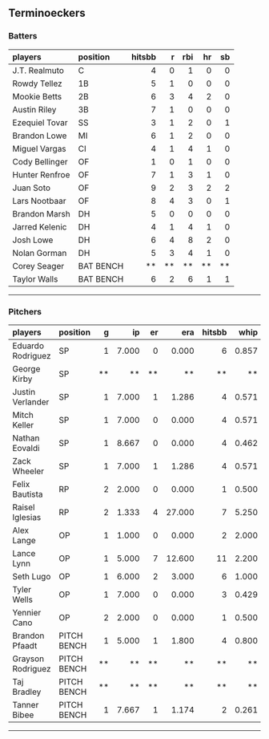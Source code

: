## Terminoeckers

### Batters

 
|players        |position  | hitsbb|  r| rbi| hr| sb| 
|:--------------|:---------|------:|--:|---:|--:|--:| 
|J.T. Realmuto  |C         |      4|  0|   1|  0|  0| 
|Rowdy Tellez   |1B        |      5|  1|   0|  0|  0| 
|Mookie Betts   |2B        |      6|  3|   4|  2|  0| 
|Austin Riley   |3B        |      7|  1|   0|  0|  0| 
|Ezequiel Tovar |SS        |      3|  1|   2|  0|  1| 
|Brandon Lowe   |MI        |      6|  1|   2|  0|  0| 
|Miguel Vargas  |CI        |      4|  1|   4|  1|  0| 
|Cody Bellinger |OF        |      1|  0|   1|  0|  0| 
|Hunter Renfroe |OF        |      7|  1|   3|  1|  0| 
|Juan Soto      |OF        |      9|  2|   3|  2|  2| 
|Lars Nootbaar  |OF        |      8|  4|   3|  0|  1| 
|Brandon Marsh  |DH        |      5|  0|   0|  0|  0| 
|Jarred Kelenic |DH        |      4|  1|   4|  1|  0| 
|Josh Lowe      |DH        |      6|  4|   8|  2|  0| 
|Nolan Gorman   |DH        |      5|  3|   4|  1|  0| 
|Corey Seager   |BAT BENCH |     **| **|  **| **| **| 
|Taylor Walls   |BAT BENCH |      6|  2|   6|  1|  1| 

* * *

### Pitchers

 
|players           |position    |  g|    ip| er|    era| hitsbb|  whip| so|  w| sv| 
|:-----------------|:-----------|--:|-----:|--:|------:|------:|-----:|--:|--:|--:| 
|Eduardo Rodriguez |SP          |  1| 7.000|  0|  0.000|      6| 0.857|  8|  1|  0| 
|George Kirby      |SP          | **|    **| **|     **|     **|    **| **| **| **| 
|Justin Verlander  |SP          |  1| 7.000|  1|  1.286|      4| 0.571|  7|  1|  0| 
|Mitch Keller      |SP          |  1| 7.000|  0|  0.000|      4| 0.571| 13|  1|  0| 
|Nathan Eovaldi    |SP          |  1| 8.667|  0|  0.000|      4| 0.462| 12|  1|  0| 
|Zack Wheeler      |SP          |  1| 7.000|  1|  1.286|      4| 0.571|  7|  0|  0| 
|Felix Bautista    |RP          |  2| 2.000|  0|  0.000|      1| 0.500|  6|  0|  2| 
|Raisel Iglesias   |RP          |  2| 1.333|  4| 27.000|      7| 5.250|  2|  0|  0| 
|Alex Lange        |OP          |  1| 1.000|  0|  0.000|      2| 2.000|  2|  0|  1| 
|Lance Lynn        |OP          |  1| 5.000|  7| 12.600|     11| 2.200|  4|  0|  0| 
|Seth Lugo         |OP          |  1| 6.000|  2|  3.000|      6| 1.000|  5|  0|  0| 
|Tyler Wells       |OP          |  1| 7.000|  0|  0.000|      3| 0.429|  8|  1|  0| 
|Yennier Cano      |OP          |  2| 2.000|  0|  0.000|      1| 0.500|  1|  0|  1| 
|Brandon Pfaadt    |PITCH BENCH |  1| 5.000|  1|  1.800|      4| 0.800|  5|  0|  0| 
|Grayson Rodriguez |PITCH BENCH | **|    **| **|     **|     **|    **| **| **| **| 
|Taj Bradley       |PITCH BENCH | **|    **| **|     **|     **|    **| **| **| **| 
|Tanner Bibee      |PITCH BENCH |  1| 7.667|  1|  1.174|      2| 0.261|  7|  0|  0| 


* * *


